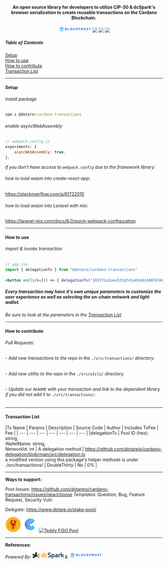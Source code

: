 <h4 align="center">An open source library for developers to utilize CIP-30 & dcSpark's browser serialization to create reusable transactions on the Cardano Blockchain.</h4>
<p align="center"><a href="https://blockfrost.io/"><img src="https://github.com/dotareio/public/blob/main/blockfrost.svg" width="110"></a><img src="https://img.shields.io/badge/Preview-Up-brightgreen"> <img src="https://img.shields.io/badge/Pre--Production-Up-brightgreen"> <img src="https://img.shields.io/badge/Mainnet-Up-brightgreen">
</p>

##### Table of Contents
[Setup](#setup)<br/>
[How to use](#howtouse)<br/>
[How to contribute](#howtoadd)<br/>
[Transaction List](#txlist)

---
<a name="setup"/><h4>Setup</h4></a>
###### install package
```cmd
npm i @dotare/cardano-transactions
```
###### enable asyncWebAssembly 
```js
// webpack.config.js
experiments: {
    asyncWebAssembly: true,
},
```
*if you don't have access to `webpack.config` due to the framework library:*

###### how to load wasm into create-react-app:
https://stackoverflow.com/a/61722010

###### how to load wasm into Laravel with mix:
https://laravel-mix.com/docs/6.0/quick-webpack-configuration

---
<a name="howtouse"/><h4>How to use</h4></a>
###### import & invoke transaction
```jsx
// app.jsx
import { delegationTx } from "@dotare/cardano-transactions"

<button onClick={() => { delegationTx('5653f2a1aea5318f43a63e0148076348a475d3c89283a8c1eb498fb7', 'eternl', 0) }}>eternl</button>
```
##### Every transaction may have it's own unique parameters to customize the user experience as well as selecting the on-chain network and light wallet.
*Be sure to look at the parameters in the [Transaction List](#txlist)*

---
<a name="howtoadd"><h4>How to contribute</h4><a>
###### *Pull Requests:* 
###### - Add new transactions to the repo in the `./src/transactions/` directory.
###### - Add new utility to the repo in the `./src/utils/` directory.
###### - Update our ```README``` with your transaction and link to the dependent library if you did not add it to `./src/transactions/`.


---
<a name="txlist"><h4>Transaction List</h4></a>
|Tx Name | Params | Description | Source Code | Author | Includes TxFee | Fee |
| --- | --- | --- | --- | --- | --- | --- |
|delegationTx | Pool ID (hex):<br/> string,<br/> WalletName: string,<br/> NetworkId: int | A delegation method | https://github.com/dotareio/cardano-delegation/blob/main/src/delegation.ts<br/> a modified version using this package's helper methods is under ./src/transactions/ | DoubleThirty | No | 0% |

---
**Ways to support:**

*Post Issues:*
https://github.com/dotareio/cardano-transactions/issues/new/choose
*Templates:* Question, Bug, Feature Request, Security Vuln

*Delegate:*
https://www.dotare.io/stake-pool/

<a href="https://wenlobster.io/"><img src="https://github.com/dotareio/public/blob/main/asset19skal0agalysqpgfx63gswkpzc3hs24h9g9pg0.png" width="50" alt="Royal Pool"></a> <a href="https://ccccoin.io/"><img src="https://github.com/dotareio/public/blob/main/asset1fy52surzfc4ezrxaynfqqrnk4uz3cha25vcelt.png" width="50" alt="CCCC Pool"></a> <a href="https://teddyswap.org/"><img src="https://teddyswap.org/assets/img/services/farming.png" width="50" alt="Teddy FISO Pool"></a>

---
**References:**

*Powered By:* <a href="https://www.dcspark.io/"><img src="https://github.com/dotareio/public/blob/main/dcspark.svg" width="100"></a> & <a href="https://blockfrost.io/"><img src="https://github.com/dotareio/public/blob/main/blockfrost.svg" width="110"></a>
